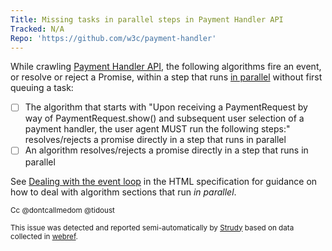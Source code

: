 ```yaml
---
Title: Missing tasks in parallel steps in Payment Handler API
Tracked: N/A
Repo: 'https://github.com/w3c/payment-handler'
---
```


While crawling [Payment Handler API](https://w3c.github.io/payment-handler/), the following algorithms fire an event, or resolve or reject a Promise, within a step that runs [in parallel](https://html.spec.whatwg.org/multipage/infrastructure.html#in-parallel) without first queuing a task:
* [ ] The algorithm that starts with "Upon receiving a PaymentRequest by way of PaymentRequest.show() and subsequent user selection of a payment handler, the user agent MUST run the following steps:" resolves/rejects a promise directly in a step that runs in parallel
* [ ] An algorithm resolves/rejects a promise directly in a step that runs in parallel

See [Dealing with the event loop](https://html.spec.whatwg.org/multipage/webappapis.html#event-loop-for-spec-authors) in the HTML specification for guidance on how to deal with algorithm sections that run *in parallel*.

<sub>Cc @dontcallmedom @tidoust</sub>

<sub>This issue was detected and reported semi-automatically by [Strudy](https://github.com/w3c/strudy/) based on data collected in [webref](https://github.com/w3c/webref/).</sub>
